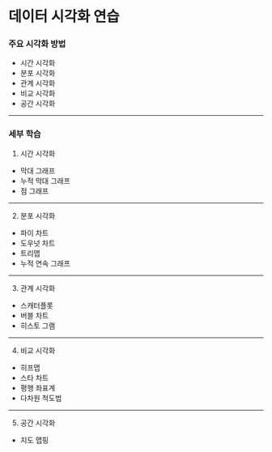 # 데이터 시각화 연습

### 주요 시각화 방법
- 시간 시각화
- 분포 시각화
- 관계 시각화
- 비교 시각화
- 공간 시각화
---

### 세부 학습

1. 시간 시각화
- 막대 그래프
- 누적 막대 그래프
- 점 그래프
---
2. 분포 시각화
- 파이 차트
- 도우넛 차트
- 트리맵
- 누적 연속 그래프
---
3. 관계 시각화
- 스캐터플롯
- 버블 차트
- 히스토 그램
---
4. 비교 시각화
- 히프맵
- 스타 차트
- 평행 좌표계
- 다차원 척도법
---
5. 공간 시각화
- 지도 맵핑
